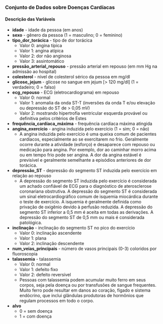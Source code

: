 ### Conjunto de Dados sobre Doenças Cardíacas

#### Descrição das Variáveis

- **idade** - idade da pessoa (em anos)
- **sexo** - gênero da pessoa (1 = masculino; 0 = feminino)
- **tipo_dor_torácica** - tipo de dor torácica
  - Valor 0: angina típica
  - Valor 1: angina atípica
  - Valor 2: dor não anginosa
  - Valor 3: assintomático
- **pressão_arterial_repouso** - pressão arterial em repouso (em mm Hg na admissão ao hospital)
- **colesterol** - nível de colesterol sérico da pessoa em mg/dl
- **glicose_jejum** - glicose no sangue em jejum [> 120 mg/dl] (1 = verdadeiro; 0 = falso)
- **ecg_repouso** - ECG (eletrocardiograma) em repouso
  - Valor 0: normal
  - Valor 1: anomalia da onda ST-T (inversões da onda T e/ou elevação ou depressão do ST de > 0,05 mV)
  - Valor 2: mostrando hipertrofia ventricular esquerda provável ou definitiva pelos critérios de Estes
- **frequência_cardíaca_máxima** - frequência cardíaca máxima atingida
- **angina_exercício** - angina induzida pelo exercício (1 = sim; 0 = não)
  - A angina induzida pelo exercício é uma queixa comum de pacientes cardíacos, especialmente ao se exercitarem no frio. Geralmente ocorre durante a atividade (esforço) e desaparece com repouso ou medicação para angina. Por exemplo, dor ao caminhar morro acima ou em tempo frio pode ser angina. A dor da angina estável é previsível e geralmente semelhante a episódios anteriores de dor torácica.
- **depressão_ST** - depressão do segmento ST induzida pelo exercício em relação ao repouso
  - A depressão do segmento ST induzida pelo exercício é considerada um achado confiável de ECG para o diagnóstico de aterosclerose coronariana obstrutiva. A depressão do segmento ST é considerada um sinal eletrocardiográfico comum de isquemia miocárdica durante o teste de exercício. A isquemia é geralmente definida como privação de oxigênio devido à perfusão reduzida. A depressão do segmento ST inferior a 0,5 mm é aceita em todas as derivações. A depressão do segmento ST de 0,5 mm ou mais é considerada patológica.
- **inclinação** - inclinação do segmento ST no pico do exercício
  - Valor 0: inclinação ascendente
  - Valor 1: plana
  - Valor 2: inclinação descendente
- **num_veias_principais** - número de vasos principais (0-3) coloridos por fluoroscopia
- **talassemia** - talassemia
  - Valor 0: normal
  - Valor 1: defeito fixo
  - Valor 2: defeito reversível
  - Pessoas com talassemia podem acumular muito ferro em seus corpos, seja pela doença ou por transfusões de sangue frequentes. Muito ferro pode resultar em danos ao coração, fígado e sistema endócrino, que inclui glândulas produtoras de hormônios que regulam processos em todo o corpo.
- **alvo**
  - 0 = sem doença
  - 1 = com doença